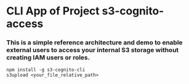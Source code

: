 # CLI App of Project s3-cognito-access

### This is a simple reference architecture and demo to enable external users to access your internal S3 storage without creating IAM users or roles. 

```
npm install -g s3-cognito-cli
s3upload <your_file_relative_path>
```